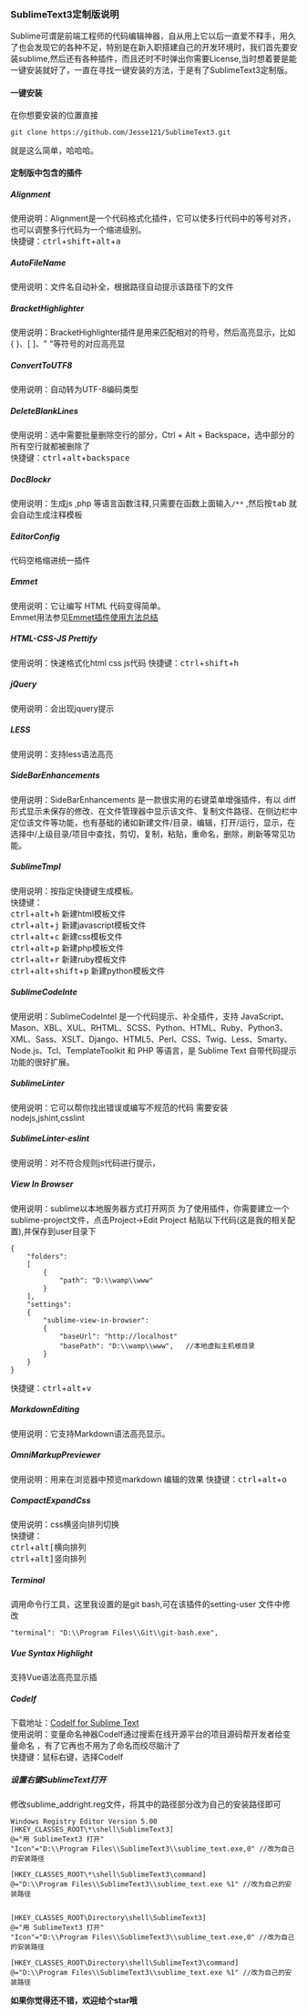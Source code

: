 ### SublimeText3定制版说明
Sublime可谓是前端工程师的代码编辑神器，自从用上它以后一直爱不释手，用久了也会发现它的各种不足，特别是在新入职搭建自己的开发环境时，我们首先要安装sublime,然后还有各种插件，而且还时不时弹出你需要License,当时想着要是能一键安装就好了，一直在寻找一键安装的方法，于是有了SublimeText3定制版。

#### 一键安装
在你想要安装的位置直接
```
git clone https://github.com/Jesse121/SublimeText3.git
```
就是这么简单，哈哈哈。

#### 定制版中包含的插件
##### Alignment
使用说明：Alignment是一个代码格式化插件，它可以使多行代码中的等号对齐，也可以调整多行代码为一个缩进级别。  
快捷键：<kbd>ctrl</kbd>+<kbd>shift</kbd>+<kbd>alt</kbd>+<kbd>a</kbd>

##### AutoFileName
使用说明：文件名自动补全，根据路径自动提示该路径下的文件

##### BracketHighlighter
使用说明：BracketHighlighter插件是用来匹配相对的符号，然后高亮显示，比如{ }、[ ]、" "等符号的对应高亮显

##### ConvertToUTF8
使用说明：自动转为UTF-8编码类型

##### DeleteBlankLines
使用说明：选中需要批量删除空行的部分，Ctrl + Alt + Backspace，选中部分的所有空行就都被删除了  
快捷键：<kbd>ctrl</kbd>+<kbd>alt</kbd>+<kbd>backspace</kbd>

#####  DocBlockr
使用说明：生成js ,php 等语言函数注释,只需要在函数上面输入`/**` ,然后按<kbd>tab</kbd> 就会自动生成注释模板

##### EditorConfig 
代码空格缩进统一插件

#####  Emmet
使用说明：它让编写 HTML 代码变得简单。  
Emmet用法参见[Emmet插件使用方法总结](http://www.cnblogs.com/jesse131/p/4978966.html)

##### HTML-CSS-JS Prettify
使用说明：快速格式化html css js代码 
快捷键：<kbd>ctrl</kbd>+<kbd>shift</kbd>+<kbd>h</kbd>

##### jQuery
使用说明：会出现jquery提示

##### LESS
使用说明：支持less语法高亮

##### SideBarEnhancements
使用说明：SideBarEnhancements 是一款很实用的右键菜单增强插件，有以 diff 形式显示未保存的修改、在文件管理器中显示该文件、复制文件路径、在侧边栏中定位该文件等功能，也有基础的诸如新建文件/目录，编辑，打开/运行，显示，在选择中/上级目录/项目中查找，剪切，复制，粘贴，重命名，删除，刷新等常见功能。

##### SublimeTmpl
使用说明：按指定快捷键生成模板。  
快捷键：  
<kbd>ctrl</kbd>+<kbd>alt</kbd>+<kbd>h</kbd> 新建html模板文件  
<kbd>ctrl</kbd>+<kbd>alt</kbd>+<kbd>j</kbd> 新建javascript模板文件  
<kbd>ctrl</kbd>+<kbd>alt</kbd>+<kbd>c</kbd> 新建css模板文件  
<kbd>ctrl</kbd>+<kbd>alt</kbd>+<kbd>p</kbd> 新建php模板文件  
<kbd>ctrl</kbd>+<kbd>alt</kbd>+<kbd>r</kbd> 新建ruby模板文件  
<kbd>ctrl</kbd>+<kbd>alt</kbd>+<kbd>shift</kbd>+<kbd>p</kbd> 新建python模板文件  

##### SublimeCodeInte
使用说明：Sublime​Code​Intel 是一个代码提示、补全插件，支持 JavaScript、Mason、XBL、XUL、RHTML、SCSS、Python、HTML、Ruby、Python3、XML、Sass、XSLT、Django、HTML5、Perl、CSS、Twig、Less、Smarty、Node.js、Tcl、TemplateToolkit 和 PHP 等语言，是 Sublime Text 自带代码提示功能的很好扩展。

##### SublimeLinter
使用说明：它可以帮你找出错误或编写不规范的代码  需要安装nodejs,jshint,csslint

##### SublimeLinter-eslint
使用说明：对不符合规则js代码进行提示，

##### View In Browser
使用说明：sublime以本地服务器方式打开网页
为了使用插件，你需要建立一个sublime-project文件，点击Project->Edit Project
粘贴以下代码(这是我的相关配置),并保存到user目录下
```
{
    "folders":
    [
        {
            "path": "D:\\wamp\\www"    
        }
    ],
    "settings":
    {
        "sublime-view-in-browser":
        {
            "baseUrl": "http://localhost"  
            "basePath": "D:\\wamp\\www",   //本地虚拟主机根目录
        }
    }
}

```
快捷键：<kbd>ctrl</kbd>+<kbd>alt</kbd>+<kbd>v</kbd>

#####  MarkdownEditing
使用说明：它支持Markdown语法高亮显示。

#####  OmniMarkupPreviewer
使用说明：用来在浏览器中预览markdown 编辑的效果
快捷键：<kbd>ctrl</kbd>+<kbd>alt</kbd>+<kbd>o</kbd>

#####  Compact​Expand​Css
使用说明：css横竖向排列切换  
快捷键：  
<kbd>ctrl</kbd>+<kbd>alt</kbd><kbd>[</kbd>横向排列  
<kbd>ctrl</kbd>+<kbd>alt</kbd><kbd>]</kbd>竖向排列

##### Terminal
调用命令行工具，这里我设置的是git bash,可在该插件的setting-user 文件中修改
```
"terminal": "D:\\Program Files\\Git\\git-bash.exe",
```
##### Vue Syntax Highlight
支持Vue语法高亮显示插

##### Codelf
下载地址：[Codelf for Sublime Text](https://github.com/unbug/codelf/archive/st-0.0.3.zip)  
使用说明：变量命名神器Codelf通过搜索在线开源平台的项目源码帮开发者给变量命名 ，有了它再也不用为了命名而绞尽脑汁了  
快捷键：鼠标右键，选择Codelf


##### 设置右键SublimeText打开
修改sublime_addright.reg文件，将其中的路径部分改为自己的安装路径即可
```
Windows Registry Editor Version 5.00
[HKEY_CLASSES_ROOT\*\shell\SublimeText3]
@="用 SublimeText3 打开"
"Icon"="D:\\Program Files\\SublimeText3\\sublime_text.exe,0" //改为自己的安装路径

[HKEY_CLASSES_ROOT\*\shell\SublimeText3\command]
@="D:\\Program Files\\SublimeText3\\sublime_text.exe %1" //改为自己的安装路径


[HKEY_CLASSES_ROOT\Directory\shell\SublimeText3]
@="用 SublimeText3 打开"
"Icon"="D:\\Program Files\\SublimeText3\\sublime_text.exe,0" //改为自己的安装路径

[HKEY_CLASSES_ROOT\Directory\shell\SublimeText3\command]
@="D:\\Program Files\\SublimeText3\\sublime_text.exe %1" //改为自己的安装路径
```

**如果你觉得还不错，欢迎给个star哦**